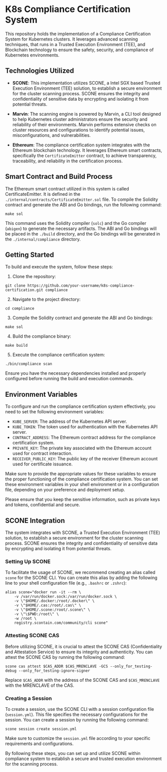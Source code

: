 # K8s Compliance Certification System

This repository holds the implementation of a Compliance Certification System for Kubernetes clusters. It leverages advanced scanning techniques, that runs in a Trusted Execution Environment (TEE), and Blockchain technology to ensure the safety, security, and compliance of Kubernetes environments.

## Technologies Utilized

- **SCONE**: This implementation utilizes SCONE, a Intel SGX based Trusted Execution Environment (TEE) solution, to establish a secure environment for the cluster scanning process. SCONE ensures the integrity and confidentiality of sensitive data by encrypting and isolating it from potential threats.

- **Marvin**: The scanning engine is powered by Marvin, a CLI tool designed to help Kubernetes cluster administrators ensure the security and reliability of their environments. Marvin performs extensive checks on cluster resources and configurations to identify potential issues, misconfigurations, and vulnerabilities.

- **Ethereum**: The compliance certification system integrates with the Ethereum blockchain technology. It leverages Ethereum smart contracts, specifically the `CertificateEmitter` contract, to achieve transparency, traceability, and reliability in the certification process.

## Smart Contract and Build Process

The Ethereum smart contract utilized in this system is called CertificateEmitter. It is defined in the `./internal/contracts/CertificateEmitter.sol` file. To compile the Solidity contract and generate the ABI and Go bindings, run the following command:

```
make sol
```

This command uses the Solidity compiler (`solc`) and the Go compiler (`abigen`) to generate the necessary artifacts. The ABI and Go bindings will be placed in the `./build` directory, and the Go bindings will be generated in the `./internal/compliance` directory.

## Getting Started

To build and execute the system, follow these steps:

1. Clone the repository:

```
git clone https://github.com/your-username/k8s-compliance-certification.git compliance
```

2. Navigate to the project directory:

```
cd compliance
```

3. Compile the Solidity contract and generate the ABI and Go bindings:

```
make sol
```

4. Build the compliance binary:

```
make build
```

5. Execute the compliance certification system:

```
./bin/compliance scan
```

Ensure you have the necessary dependencies installed and properly configured before running the build and execution commands.

## Environment Variables

To configure and run the compliance certification system effectively, you need to set the following environment variables:

- `KUBE_SERVER`: The address of the Kubernetes API server.
- `KUBE_TOKEN`: The token used for authentication with the Kubernetes API server.
- `CONTRACT_ADDRESS`: The Ethereum contract address for the compliance certification system.
- `PRIVATE_KEY`: The private key associated with the Ethereum account used for contract interaction.
- `RECEIVER_PUBLIC_KEY`: The public key of the receiver Ethereum account used for certificate issuance.

Make sure to provide the appropriate values for these variables to ensure the proper functioning of the compliance certification system. You can set these environment variables in your shell environment or in a configuration file, depending on your preference and deployment setup.

Please ensure that you keep the sensitive information, such as private keys and tokens, confidential and secure.

## SCONE Integration

The system integrates with SCONE, a Trusted Execution Environment (TEE) solution, to establish a secure environment for the cluster scanning process. SCONE ensures the integrity and confidentiality of sensitive data by encrypting and isolating it from potential threats.

### Setting Up SCONE

To facilitate the usage of SCONE, we recommend creating an alias called `scone` for the SCONE CLI. You can create this alias by adding the following line to your shell configuration file (e.g., `.bashrc` or `.zshrc`):

```
alias scone="docker run -it --rm \
    -v /var/run/docker.sock:/var/run/docker.sock \
    -v \"$HOME/.docker:/root/.docker\" \
    -v \"$HOME/.cas:/root/.cas\" \
    -v \"$HOME/.scone:/root/.scone\" \
    -v \"\$PWD:/root\" \
    -w /root \
    registry.scontain.com/community/cli scone"
```

### Attesting SCONE CAS

Before utilizing SCONE, it is crucial to attest the SCONE CAS (Confidentiality and Attestation Service) to ensure its integrity and authenticity. You can attest the SCONE CAS by running the following command:

```
scone cas attest $CAS_ADDR $CAS_MRENCLAVE -GCS --only_for_testing-debug --only_for_testing-ignore-signer
```

Replace `$CAS_ADDR` with the address of the SCONE CAS and `$CAS_MRENCLAVE` with the MRENCLAVE of the CAS.

### Creating a Session

To create a session, use the SCONE CLI with a session configuration file (`session.yml`). This file specifies the necessary configurations for the session. You can create a session by running the following command:

```
scone session create session.yml
```

Make sure to customize the `session.yml` file according to your specific requirements and configurations.

By following these steps, you can set up and utilize SCONE within compliance system to establish a secure and trusted execution environment for the scanning process.